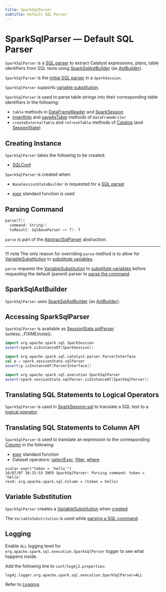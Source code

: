 ```yaml
---
title: SparkSqlParser
subtitle: Default SQL Parser
---
```


# SparkSqlParser &mdash; Default SQL Parser

`SparkSqlParser` is a [SQL parser](AbstractSqlParser.md) to extract Catalyst expressions, plans, table identifiers from SQL texts using [SparkSqlAstBuilder](SparkSqlAstBuilder.md) (as [AstBuilder](AbstractSqlParser.md#astBuilder)).

`SparkSqlParser` is the [initial SQL parser](../BaseSessionStateBuilder.md#sqlParser) in a `SparkSession`.

`SparkSqlParser` supports [variable substitution](#variable-substitution).

`SparkSqlParser` is used to parse table strings into their corresponding table identifiers in the following:

* `table` methods in [DataFrameReader](../DataFrameReader.md#table) and [SparkSession](../SparkSession.md#table)
* [insertInto](../DataFrameWriter.md#insertInto) and [saveAsTable](../DataFrameWriter.md#saveAsTable) methods of `DataFrameWriter`
* `createExternalTable` and `refreshTable` methods of [Catalog](../Catalog.md) (and [SessionState](../SessionState.md#refreshTable))

## Creating Instance

`SparkSqlParser` takes the following to be created:

* <span id="conf"> [SQLConf](../SQLConf.md)

`SparkSqlParser` is created when:

* `BaseSessionStateBuilder` is requested for a [SQL parser](../BaseSessionStateBuilder.md#sqlParser)

* [expr](../standard-functions/index.md#expr) standard function is used

## <span id="parse"> Parsing Command

```scala
parse[T](
  command: String)(
  toResult: SqlBaseParser => T): T
```

`parse` is part of the [AbstractSqlParser](AbstractSqlParser.md#parse) abstraction.

---

!!! note
    The only reason for overriding `parse` method is to allow for [VariableSubstitution](#substitutor) to [substitute variables](VariableSubstitution.md#substitute).

`parse` requests the [VariableSubstitution](#substitutor) to [substitute variables](VariableSubstitution.md#substitute) before requesting the default (parent) parser to [parse the command](AbstractSqlParser.md#parse).

## <span id="astBuilder"> SparkSqlAstBuilder

`SparkSqlParser` uses [SparkSqlAstBuilder](SparkSqlAstBuilder.md) (as [AstBuilder](AbstractSqlParser.md#astBuilder)).

## Accessing SparkSqlParser

`SparkSqlParser` is available as [SessionState.sqlParser](../SessionState.md#sqlParser) (unless...FIXME(note)).

```scala
import org.apache.spark.sql.SparkSession
assert(spark.isInstanceOf[SparkSession])

import org.apache.spark.sql.catalyst.parser.ParserInterface
val p = spark.sessionState.sqlParser
assert(p.isInstanceOf[ParserInterface])

import org.apache.spark.sql.execution.SparkSqlParser
assert(spark.sessionState.sqlParser.isInstanceOf[SparkSqlParser])
```

## Translating SQL Statements to Logical Operators

`SparkSqlParser` is used in [SparkSession.sql](../SparkSession.md#sql) to translate a SQL text to a [logical operator](../logical-operators/LogicalPlan.md).

## Translating SQL Statements to Column API

`SparkSqlParser` is used to translate an expression to the corresponding [Column](../Column.md) in the following:

* [expr](../standard-functions/index.md#expr) standard function
* Dataset operators: [selectExpr](../dataset/index.md#selectExpr), [filter](../dataset/index.md#filter), [where](../dataset/index.md#where)

```text
scala> expr("token = 'hello'")
16/07/07 18:32:53 INFO SparkSqlParser: Parsing command: token = 'hello'
res0: org.apache.spark.sql.Column = (token = hello)
```

## <span id="substitutor"><span id="VariableSubstitution"> Variable Substitution

`SparkSqlParser` creates a [VariableSubstitution](VariableSubstitution.md) when [created](#creating-instance).

The `VariableSubstitution` is used while [parsing a SQL command](#parse).

## Logging

Enable `ALL` logging level for `org.apache.spark.sql.execution.SparkSqlParser` logger to see what happens inside.

Add the following line to `conf/log4j2.properties`:

```text
log4j.logger.org.apache.spark.sql.execution.SparkSqlParser=ALL
```

Refer to [Logging](../spark-logging.md).
